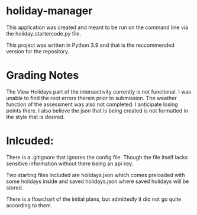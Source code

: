 # holiday-manager

This application was created and meant to be run on the command line via the holiday_startercode.py file.

This project was written in Python 3.9 and that is the reccommended version for the repository.

# Grading Notes

The View Holidays part of the interaactivity currently is not functional. I was unable to find the root errors therein prior to submission.
The weather function of the assessment was also not completed.
I anticipate losing points there.
I also believe the json that is being created is not formatted in the style that is desired.

# Inlcuded:

There is a .gitignore that ignores the config file. Though the file itself lacks sensitive information without there being an api key.

Two starting files included are holidays.json which comes preloaded with some holidays inside and saved holidays.json where saved holidays will be stored.

There is a flowchart of the initial plans, but admittedly it did not go quite according to them.
